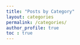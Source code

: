 ```yaml
---
title: "Posts by Category"
layout: categories
permalink: /categories/
author_profile: true
toc : true
---
```

